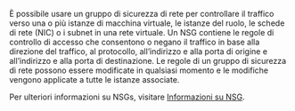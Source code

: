 È possibile usare un gruppo di sicurezza di rete per controllare il traffico verso una o più istanze di macchina virtuale, le istanze del ruolo, le schede di rete (NIC) o i subnet in una rete virtuale. Un NSG contiene le regole di controllo di accesso che consentono o negano il traffico in base alla direzione del traffico, al protocollo, all’indirizzo e alla porta di origine e all’indirizzo e alla porta di destinazione. Le regole di un gruppo di sicurezza di rete possono essere modificate in qualsiasi momento e le modifiche vengono applicate a tutte le istanze associate.

Per ulteriori informazioni su NSGs, visitare [Informazioni su NSG](virtual-networks-nsg.md).

<!---HONumber=Oct15_HO4-->